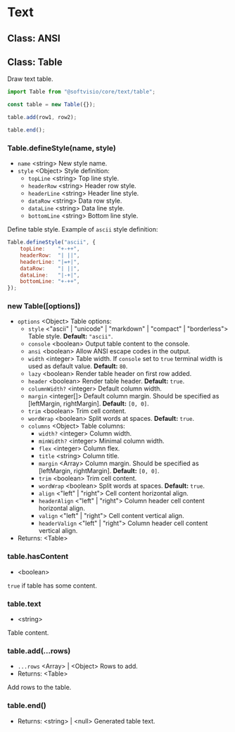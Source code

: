 # Text

## Class: ANSI

## Class: Table

Draw text table.

```javascript
import Table from "@softvisio/core/text/table";

const table = new Table({});

table.add(row1, row2);

table.end();
```

### Table.defineStyle(name, style)

-   `name` <string\> New style name.
-   `style` <Object\> Style definition:
    -   `topLine` <string\> Top line style.
    -   `headerRow` <string\> Header row style.
    -   `headerLine` <string\> Header line style.
    -   `dataRow` <string\> Data row style.
    -   `dataLine` <string\> Data line style.
    -   `bottomLine` <string\> Bottom line style.

Define table style. Example of `ascii` style definition:

<!-- prettier-ignore -->
```js
Table.defineStyle("ascii", {
    topLine:    "+-++",
    headerRow:  "| ||",
    headerLine: "|=+|",
    dataRow:    "| ||",
    dataLine:   "|-+|",
    bottomLine: "+-++",
});
```

### new Table([options])

-   `options` <Object\> Table options:
    -   `style` <"ascii" | "unicode" | "markdown" | "compact" | "borderless"> Table style. **Default:** `"ascii"`.
    -   `console` <boolean\> Output table content to the console.
    -   `ansi` <boolean\> Allow ANSI escape codes in the output.
    -   `width` <integer\> Table width. If `console` set to `true` terminal width is used as default value. **Default:** `80`.
    -   `lazy` <boolean\> Render table header on first row added.
    -   `header` <boolean\> Render table header. **Default:** `true`.
    -   `columnWidth?` <integer\> Default column width.
    -   `margin` <integer[]\> Default column margin. Should be specified as [leftMargin, rightMargin]. **Default:** `[0, 0]`.
    -   `trim` <boolean\> Trim cell content.
    -   `wordWrap` <boolean\> Split words at spaces. **Default:** `true`.
    -   `columns` <Object\> Table columns:
        -   `width?` <integer\> Column width.
        -   `minWidth?` <integer\> Minimal column width.
        -   `flex` <integer\> Column flex.
        -   `title` <string\> Column title.
        -   `margin` <Array\> Column margin. Should be specified as [leftMargin, rightMargin]. **Default:** `[0, 0]`.
        -   `trim` <boolean\> Trim cell content.
        -   `wordWrap` <boolean\> Split words at spaces. **Default:** `true`.
        -   `align` <"left" | "right"> Cell content horizontal align.
        -   `headerAlign` <"left" | "right"> Column header cell content horizontal align.
        -   `valign` <"left" | "right"> Cell content vertical align.
        -   `headerValign` <"left" | "right"> Column header cell content vertical align.
-   Returns: <Table\>

### table.hasContent

-   <boolean\>

`true` if table has some content.

### table.text

-   <string\>

Table content.

### table.add(...rows)

-   `...rows` <Array\> | <Object\> Rows to add.
-   Returns: <Table\>

Add rows to the table.

### table.end()

-   Returns: <string\> | <null\> Generated table text.
